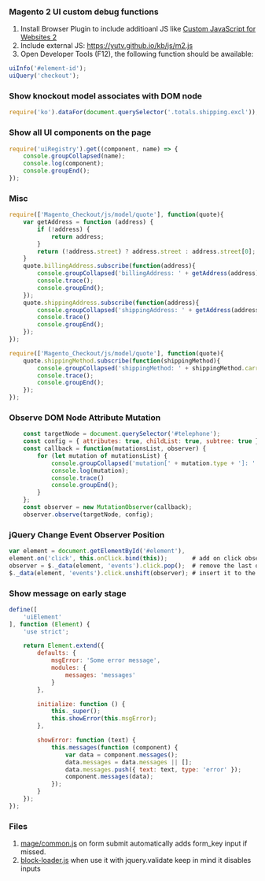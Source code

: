 ### Magento 2 UI custom debug functions

1. Install Browser Plugin to include additioanl JS like [Custom JavaScript for Websites 2](https://chrome.google.com/webstore/detail/custom-javascript-for-web/ddbjnfjiigjmcpcpkmhogomapikjbjdk/) 
2. Include external JS: https://yutv.github.io/kb/js/m2.js
3. Open Developer Tools (F12), the following function should be awailable:
```javascript
uiInfo('#element-id');
uiQuery('checkout');
```

### Show knockout model associates with DOM node
```javascript
require('ko').dataFor(document.querySelector('.totals.shipping.excl'));
```

### Show all UI components on the page
```javascript
require('uiRegistry').get((component, name) => {
    console.groupCollapsed(name); 
    console.log(component); 
    console.groupEnd();
});
```
### Misc
```javascript
require(['Magento_Checkout/js/model/quote'], function(quote){
    var getAddress = function (address) {
        if (!address) {
            return address;
        }
        return (!address.street) ? address.street : address.street[0];
    }
    quote.billingAddress.subscribe(function(address){
        console.groupCollapsed('billingAddress: ' + getAddress(address));
        console.trace();
        console.groupEnd();
    });
    quote.shippingAddress.subscribe(function(address){
        console.groupCollapsed('shippingAddress: ' + getAddress(address));
        console.trace()
        console.groupEnd();
    });
});

require(['Magento_Checkout/js/model/quote'], function(quote){
    quote.shippingMethod.subscribe(function(shippingMethod){
        console.groupCollapsed('shippingMethod: ' + shippingMethod.carrier_code + '_' + shippingMethod.method_code);
        console.trace();
        console.groupEnd();
    });
});
``` 

### Observe DOM Node Attribute Mutation
```javascript
    const targetNode = document.querySelector('#telephone');
    const config = { attributes: true, childList: true, subtree: true };
    const callback = function(mutationsList, observer) {
        for (let mutation of mutationsList) {
            console.groupCollapsed('mutation[' + mutation.type + ']: ' + mutation.attributeName);
            console.log(mutation);
            console.trace()
            console.groupEnd();
        }
    };
    const observer = new MutationObserver(callback);
    observer.observe(targetNode, config);
```

### jQuery Change Event Observer Position
```javascript
var element = document.getElementById('#element'),
element.on('click', this.onClick.bind(this));       # add on click observer
observer = $._data(element, 'events').click.pop();  # remove the last observer
$._data(element, 'events').click.unshift(observer); # insert it to the beginning 
``` 

### Show message on early stage
```js
define([
    'uiElement'
], function (Element) {
    'use strict';

    return Element.extend({
        defaults: {
            msgError: 'Some error message',
            modules: {
                messages: 'messages'
            }
        },

        initialize: function () {
            this._super();
            this.showError(this.msgError);
        },

        showError: function (text) {
            this.messages(function (component) {
                var data = component.messages();
                data.messages = data.messages || [];
                data.messages.push({ text: text, type: 'error' });
                component.messages(data);
            });
        }
    });
});
```

### Files

1. [mage/common.js](https://github.com/magento/magento2/blob/2.4-develop/lib/web/mage/common.js) on form submit automatically adds form_key input if missed.
2. [block-loader.js](https://github.com/magento/magento2/blob/2.4-develop/app/code/Magento/Ui/view/base/web/js/block-loader.js) when use it with jquery.validate keep in mind it disables inputs 